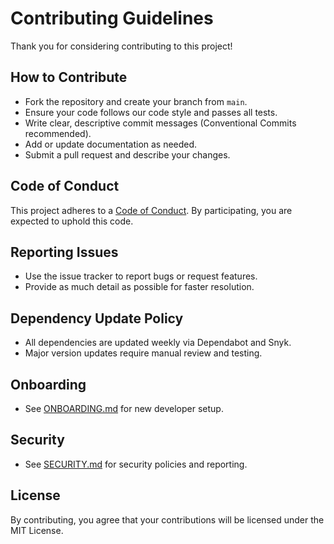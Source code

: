 # Contributing Guidelines

Thank you for considering contributing to this project!

## How to Contribute
- Fork the repository and create your branch from `main`.
- Ensure your code follows our code style and passes all tests.
- Write clear, descriptive commit messages (Conventional Commits recommended).
- Add or update documentation as needed.
- Submit a pull request and describe your changes.

## Code of Conduct
This project adheres to a [Code of Conduct](CODE_OF_CONDUCT.md). By participating, you are expected to uphold this code.

## Reporting Issues
- Use the issue tracker to report bugs or request features.
- Provide as much detail as possible for faster resolution.

## Dependency Update Policy
- All dependencies are updated weekly via Dependabot and Snyk.
- Major version updates require manual review and testing.

## Onboarding
- See [ONBOARDING.md](./ONBOARDING.md) for new developer setup.

## Security
- See [SECURITY.md](./SECURITY.md) for security policies and reporting.

## License
By contributing, you agree that your contributions will be licensed under the MIT License. 